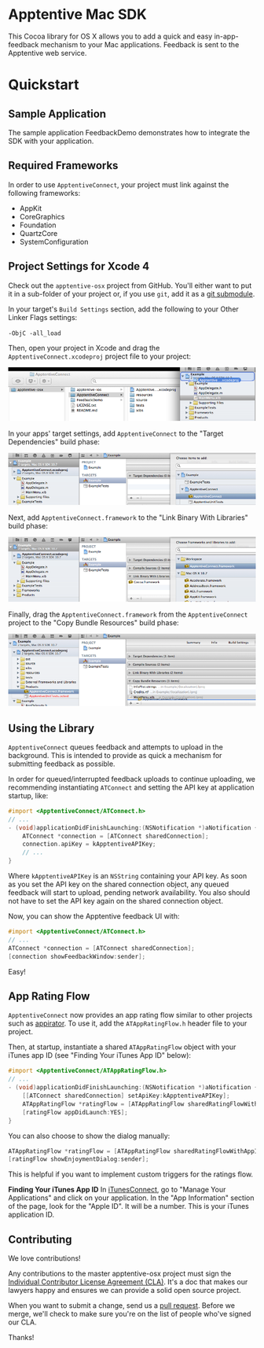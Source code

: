 Apptentive Mac SDK
==================

This Cocoa library for OS X allows you to add a quick and easy in-app-feedback
mechanism to your Mac applications. Feedback is sent to the Apptentive web
service.

Quickstart
==========

Sample Application
------------------
The sample application FeedbackDemo demonstrates how to integrate the SDK
with your application.


Required Frameworks
-------------------
In order to use `ApptentiveConnect`, your project must link against the
following frameworks:

* AppKit
* CoreGraphics
* Foundation
* QuartzCore
* SystemConfiguration

Project Settings for Xcode 4
----------------------------

Check out the `apptentive-osx` project from GitHub. You'll either want to put it in a
sub-folder of your project or, if you use `git`, add it as a [git submodule](http://help.github.com/submodules/).

In your target's `Build Settings` section, add the following to your Other Linker Flags settings:

`-ObjC -all_load`

Then, open your project in Xcode and drag the `ApptentiveConnect.xcodeproj` project file 
to your project:

![Step 1](etc/screenshots/integration_step1.png)

In your apps' target settings, add `ApptentiveConnect` to the "Target Dependencies" build phase:

![Step 2](etc/screenshots/integration_step2.png)

Next, add `ApptentiveConnect.framework` to the "Link Binary With Libraries" build phase:

![Step 3](etc/screenshots/integration_step3.png)

Finally, drag the `ApptentiveConnect.framework` from the `ApptentiveConnect` project to the 
"Copy Bundle Resources" build phase:

![Step 4](etc/screenshots/integration_step4.png)

Using the Library
-----------------

`ApptentiveConnect` queues feedback and attempts to upload in the background. This
is intended to provide as quick a mechanism for submitting feedback as possible.

In order for queued/interrupted feedback uploads to continue uploading, we 
recommending instantiating `ATConnect` and setting the API key at application
startup, like:

``` objective-c
#import <ApptentiveConnect/ATConnect.h>
// ...
- (void)applicationDidFinishLaunching:(NSNotification *)aNotification {
    ATConnect *connection = [ATConnect sharedConnection];
    connection.apiKey = kApptentiveAPIKey;
    // ...
}
```

Where `kApptentiveAPIKey` is an `NSString` containing your API key. As soon
as you set the API key on the shared connection object, any queued feedback
will start to upload, pending network availability. You also should not have
to set the API key again on the shared connection object.

Now, you can show the Apptentive feedback UI with:

``` objective-c
#import <ApptentiveConnect/ATConnect.h>
// ...
ATConnect *connection = [ATConnect sharedConnection];
[connection showFeedbackWindow:sender];
```

Easy!

App Rating Flow
---------------
`ApptentiveConnect` now provides an app rating flow similar to other projects
such as [appirator](https://github.com/arashpayan/appirater). To use it, add
the `ATAppRatingFlow.h` header file to your project.

Then, at startup, instantiate a shared `ATAppRatingFlow` object with your 
iTunes app ID (see "Finding Your iTunes App ID" below):

``` objective-c
#import <ApptentiveConnect/ATAppRatingFlow.h>
// ...
- (void)applicationDidFinishLaunching:(NSNotification *)aNotification {
    [[ATConnect sharedConnection] setApiKey:kApptentiveAPIKey];
    ATAppRatingFlow *ratingFlow = [ATAppRatingFlow sharedRatingFlowWithAppID:kApptentiveAppID];
    [ratingFlow appDidLaunch:YES];
}
```

You can also choose to show the dialog manually:

``` objective-c
ATAppRatingFlow *ratingFlow = [ATAppRatingFlow sharedRatingFlowWithAppID:kApptentiveAppID];
[ratingFlow showEnjoymentDialog:sender];
```

This is helpful if you want to implement custom triggers for the ratings 
flow.

**Finding Your iTunes App ID**
In [iTunesConnect](https://itunesconnect.apple.com/), go to "Manage Your 
Applications" and click on your application. In the "App Information" 
section of the page, look for the "Apple ID". It will be a number. This is
your iTunes application ID.

Contributing
------------
We love contributions!

Any contributions to the master apptentive-osx project must sign the [Individual Contributor License Agreement (CLA)](https://docs.google.com/a/apptentive.com/spreadsheet/viewform?formkey=dDhMaXJKQnRoX0dRMzZNYnp5bk1Sbmc6MQ#gid=0). It's a doc that makes our lawyers happy and ensures we can provide a solid open source project.

When you want to submit a change, send us a [pull request](https://github.com/apptentive/apptentive-osx/pulls). Before we merge, we'll check to make sure you're on the list of people who've signed our CLA.

Thanks!
